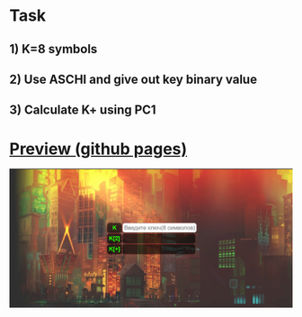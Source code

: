 # Task
## 1) K=8 symbols
## 2) Use ASCHI and give out key binary value 
## 3) Calculate K+ using РС1


# [Preview (github pages)](https://daimon31999.github.io/JS-DES-part1/)
[<img src="./screen.png"> ](https://daimon31999.github.io/JS-DES-part1/)


